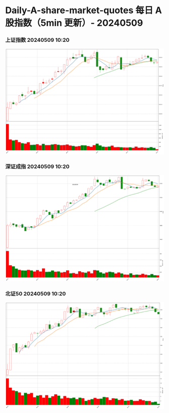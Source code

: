 
# Daily-A-share-market-quotes 每日 A 股指数（5min 更新）- 20240509

### 上证指数 20240509 10:20
![](./fig/2024/5/20240509-sh000001.png)

### 深证成指 20240509 10:20
![](./fig/2024/5/20240509-sz399001.png)

### 北证50 20240509 10:20
![](./fig/2024/5/20240509-bj899050.png)
